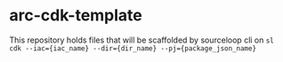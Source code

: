 # arc-cdk-template

This repository holds files that will be scaffolded by sourceloop cli on `sl cdk --iac={iac_name} --dir={dir_name} --pj={package_json_name}`
